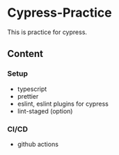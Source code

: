 # Cypress-Practice

This is practice for cypress.

## Content

### Setup

- typescript
- prettier
- eslint, eslint plugins for cypress
- lint-staged (option)

### CI/CD

- github actions
